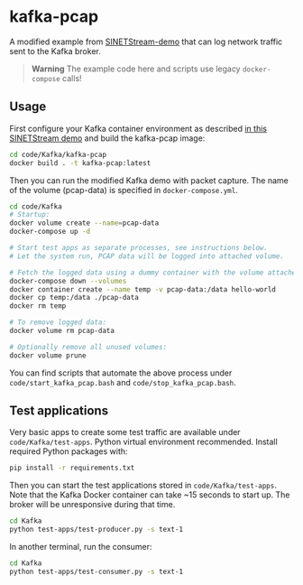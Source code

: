 # kafka-pcap

A modified example from [SINETStream-demo](https://github.com/nii-gakunin-cloud/sinetstream-demo/) that can log network traffic sent to the Kafka broker.

> **Warning**
> The example code here and scripts use legacy ``docker-compose`` calls!

## Usage

First configure your Kafka container environment as described [in this SINETStream demo](https://github.com/nii-gakunin-cloud/sinetstream-demo/blob/main/option/Server/Kafka/README.en.md) and
build the kafka-pcap image:

```bash
cd code/Kafka/kafka-pcap
docker build . -t kafka-pcap:latest
```

Then you can run the modified Kafka demo with packet capture.
The name of the volume (pcap-data) is specified in `docker-compose.yml`.

```bash
cd code/Kafka
# Startup:
docker volume create --name=pcap-data
docker-compose up -d

# Start test apps as separate processes, see instructions below.
# Let the system run, PCAP data will be logged into attached volume.

# Fetch the logged data using a dummy container with the volume attached:
docker-compose down --volumes
docker container create --name temp -v pcap-data:/data hello-world
docker cp temp:/data ./pcap-data
docker rm temp

# To remove logged data:
docker volume rm pcap-data

# Optionally remove all unused volumes:
docker volume prune
```

You can find scripts that automate the above process under ``code/start_kafka_pcap.bash``
and ``code/stop_kafka_pcap.bash``.

## Test applications
Very basic apps to create some test traffic are available under ``code/Kafka/test-apps``.
Python virtual environment recommended. Install required Python packages with:

```bash
pip install -r requirements.txt
```

Then you can start the test applications stored in ``code/Kafka/test-apps``.
Note that the Kafka Docker container can take ~15 seconds to start up.
The broker will be unresponsive during that time.

```bash
cd Kafka
python test-apps/test-producer.py -s text-1
```
In another terminal, run the consumer:
```bash
cd Kafka
python test-apps/test-consumer.py -s text-1
```